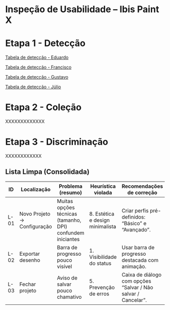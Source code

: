 # Inspeção de Usabilidade – Ibis Paint X


# Etapa 1 - Detecção
[Tabela de detecção - Eduardo](https://www.notion.so/27ae5c8c17aa81e0a52ace9f19c996c4?v=27ae5c8c17aa81fab37f000cf6418136&source=copy_link)

[Tabela de detecção - Francisco](https://www.notion.so/278e5c8c17aa81f59636f43d99b30d54?v=278e5c8c17aa8137a0ee000ccb3b2a92&source=copy_link)

[Tabela de detecção - Gustavo](https://www.notion.so/25db90d9fcb980fab35df19c5e51549a?v=25db90d9fcb980449d45000c6de61f7a&source=copy_link)

[Tabela de detecção - Júlio](https://www.notion.so/27b6b4a8653980d1a7b1de556aa90973?v=27b6b4a8653980169d88000c9babcff6&source=copy_link)





# Etapa 2 - Coleção
XXXXXXXXXXXXX



# Etapa 3 - Discriminação
 XXXXXXXXXXXX





## Lista Limpa (Consolidada)

| ID   | Localização                 | Problema (resumo)                              | Heurística violada | Recomendações de correção                                    | Benefício esperado |
|------|-----------------------------|------------------------------------------------|--------------------|-------------------------------------------------------------|-------------------|
| L-01 | Novo Projeto → Configuração | Muitas opções técnicas (tamanho, DPI) confundem iniciantes | 8. Estética e design minimalista | Criar perfis pré-definidos: “Básico” e “Avançado”. | Facilita início para usuários novatos |
| L-02 | Exportar desenho            | Barra de progresso pouco visível                | 1. Visibilidade do status | Usar barra de progresso destacada com animação. | Feedback claro, menos incerteza |
| L-03 | Fechar projeto              | Aviso de salvar pouco chamativo                 | 5. Prevenção de erros | Caixa de diálogo com opções “Salvar / Não salvar / Cancelar”. | Evita perda de trabalho acidental |



